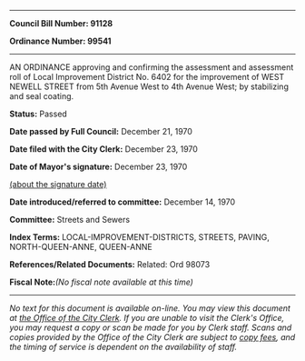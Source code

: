 

********

**Council Bill Number: 91128**
   
**Ordinance Number: 99541**
********

 AN ORDINANCE approving and confirming the assessment and assessment roll of Local Improvement District No. 6402 for the improvement of WEST NEWELL STREET from 5th Avenue West to 4th Avenue West; by stabilizing and seal coating.

**Status:** Passed
   
**Date passed by Full Council:** December 21, 1970
   
**Date filed with the City Clerk:** December 23, 1970
   
**Date of Mayor's signature:** December 23, 1970
   
[(about the signature date)](/~public/approvaldate.htm)
   
   
   
**Date introduced/referred to committee:** December 14, 1970
   
**Committee:** Streets and Sewers
   
   
**Index Terms:** LOCAL-IMPROVEMENT-DISTRICTS, STREETS, PAVING, NORTH-QUEEN-ANNE, QUEEN-ANNE

**References/Related Documents:** Related: Ord 98073

**Fiscal Note:**_(No fiscal note available at this time)_
********

_No text for this document is available on-line. You may view this document at [the Office of the City Clerk](http://www.seattle.gov/leg/clerk/contactUs.htm). If you are unable to visit the Clerk's Office, you may request a copy or scan be made for you by Clerk staff. Scans and copies provided by the Office of the City Clerk are subject to [copy fees](http://clerk.seattle.gov/~public/clerkfees.htm), and the timing of service is dependent on the availability of staff._

